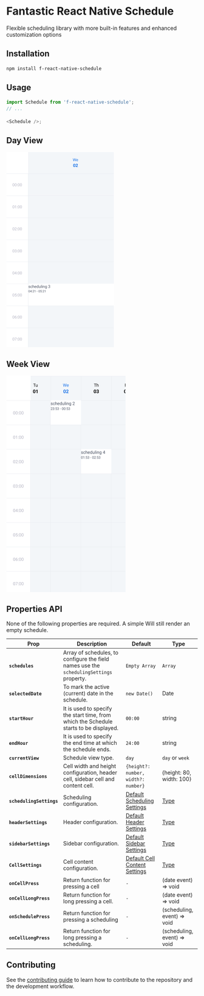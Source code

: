 # Fantastic React Native Schedule

Flexible scheduling library with more built-in features and enhanced customization options

## Installation

```sh
npm install f-react-native-schedule
```

## Usage

```js
import Schedule from 'f-react-native-schedule';
// ...

<Schedule />;
```

## Day View

<kbd>
  <img src="https://github.com/fatasy/f-react-native-schedule/blob/e43556f79712d089bc85cb3215506692a7c7d027/assets/day-view-schedule.png?raw=true" >
</kbd>

## Week View

<kbd>
  <img src="https://github.com/fatasy/f-react-native-schedule/blob/e43556f79712d089bc85cb3215506692a7c7d027/assets/week-view-schedule.png?raw=true" >
</kbd>

## Properties API

None of the following properties are required. A simple <Schedule /> Will still render an empty schedule.

| Prop                     | Description                                                                             | Default                                                                                                                                               | Type                                                                                                                     |
| ------------------------ | --------------------------------------------------------------------------------------- | ----------------------------------------------------------------------------------------------------------------------------------------------------- | ------------------------------------------------------------------------------------------------------------------------ |
| **`schedules`**          | Array of schedules, to configure the field names use the `schedulingSettings` property. | `Empty Array`                                                                                                                                         | `Array`                                                                                                                  |
| **`selectedDate`**       | To mark the active (current) date in the schedule.                                      | `new Date()`                                                                                                                                          | Date                                                                                                                     |
| **`startHour`**          | It is used to specify the start time, from which the Schedule starts to be displayed.   | `00:00`                                                                                                                                               | string                                                                                                                   |
| **`endHour`**            | It is used to specify the end time at which the schedule ends.                          | `24:00`                                                                                                                                               | string                                                                                                                   |
| **`currentView`**        | Schedule view type.                                                                     | `day`                                                                                                                                                 | `day` or `week`                                                                                                          |
| **`cellDimensions`**     | Cell width and height configuration, header cell, sidebar cell and content cell.        | `{height?: number, width?: number}`                                                                                                                   | {height: 80, width: 100}                                                                                                 |
| **`schedulingSettings`** | Scheduling configuration.                                                               | [Default Scheduling Settings](https://github.com/fatasy/f-react-native-schedule/blob/e3df449b645b412e8ce63bcd8d88c20a0601545a/src/constants.ts#L11)   | [Type](https://github.com/fatasy/f-react-native-schedule/blob/e3df449b645b412e8ce63bcd8d88c20a0601545a/src/types.ts#L40) |
| **`headerSettings`**     | Header configuration.                                                                   | [Default Header Settings](https://github.com/fatasy/f-react-native-schedule/blob/e3df449b645b412e8ce63bcd8d88c20a0601545a/src/constants.ts#L35)       | [Type](https://github.com/fatasy/f-react-native-schedule/blob/e3df449b645b412e8ce63bcd8d88c20a0601545a/src/types.ts#L46) |
| **`sidebarSettings`**    | Sidebar configuration.                                                                  | [Default Sidebar Settings](https://github.com/fatasy/f-react-native-schedule/blob/e3df449b645b412e8ce63bcd8d88c20a0601545a/src/constants.ts#L30)      | [Type](https://github.com/fatasy/f-react-native-schedule/blob/e3df449b645b412e8ce63bcd8d88c20a0601545a/src/types.ts#L56) |
| **`CellSettings `**      | Cell content configuration.                                                             | [Default Cell Content Settings](https://github.com/fatasy/f-react-native-schedule/blob/e3df449b645b412e8ce63bcd8d88c20a0601545a/src/constants.ts#L39) | [Type](https://github.com/fatasy/f-react-native-schedule/blob/e3df449b645b412e8ce63bcd8d88c20a0601545a/src/types.ts#L23) |
| **`onCellPress`**        | Return function for pressing a cell                                                     | `-`                                                                                                                                                   | (date event) => void                                                                                                     |
| **`onCellLongPress`**    | Return function for long pressing a cell.                                               | `-`                                                                                                                                                   | (date event) => void                                                                                                     |
| **`onSchedulePress`**    | Return function for pressing a scheduling                                               | `-`                                                                                                                                                   | (scheduling, event) => void                                                                                              |
| **`onCellLongPress`**    | Return function for long pressing a scheduling.                                         | `-`                                                                                                                                                   | (scheduling, event) => void                                                                                              |

## Contributing

See the [contributing guide](CONTRIBUTING.md) to learn how to contribute to the repository and the development workflow.
